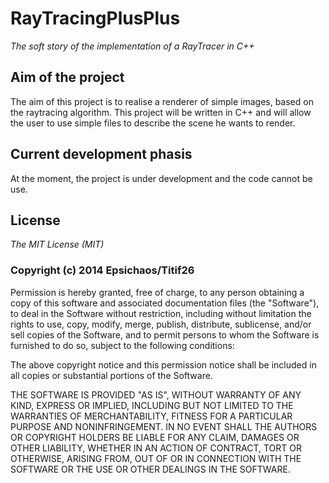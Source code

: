 # RayTracingPlusPlus
*The soft story of the implementation of a RayTracer in C++*

## Aim of the project

The aim of this project is to realise a renderer of simple images, based on the raytracing algorithm. This project will be written in C++ and will allow the user to use simple files to describe the scene he wants to render.

## Current development phasis

At the moment, the project is under development and the code cannot be use.

## License

*The MIT License (MIT)*

### Copyright (c) 2014 Epsichaos/Titif26

Permission is hereby granted, free of charge, to any person obtaining a copy
of this software and associated documentation files (the "Software"), to deal
in the Software without restriction, including without limitation the rights
to use, copy, modify, merge, publish, distribute, sublicense, and/or sell
copies of the Software, and to permit persons to whom the Software is
furnished to do so, subject to the following conditions:

The above copyright notice and this permission notice shall be included in
all copies or substantial portions of the Software.

THE SOFTWARE IS PROVIDED "AS IS", WITHOUT WARRANTY OF ANY KIND, EXPRESS OR
IMPLIED, INCLUDING BUT NOT LIMITED TO THE WARRANTIES OF MERCHANTABILITY,
FITNESS FOR A PARTICULAR PURPOSE AND NONINFRINGEMENT. IN NO EVENT SHALL THE
AUTHORS OR COPYRIGHT HOLDERS BE LIABLE FOR ANY CLAIM, DAMAGES OR OTHER
LIABILITY, WHETHER IN AN ACTION OF CONTRACT, TORT OR OTHERWISE, ARISING FROM,
OUT OF OR IN CONNECTION WITH THE SOFTWARE OR THE USE OR OTHER DEALINGS IN
THE SOFTWARE.
